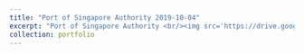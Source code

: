 ```yaml
---
title: "Port of Singapore Authority 2019-10-04"
excerpt: "Port of Singapore Authority <br/><img src='https://drive.google.com/uc?id=1We1e4cPcsQYY--dlGF8kxvscJIzhkMVA&export=download'>"
collection: portfolio
---
```


 
